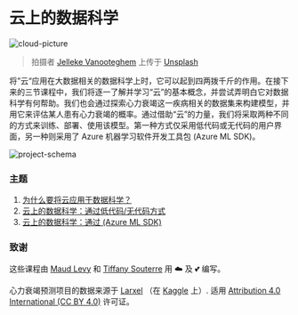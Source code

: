 # 云上的数据科学

![cloud-picture](images/cloud-picture.jpg)

> 拍摄者 [Jelleke Vanooteghem](https://unsplash.com/@ilumire) 上传于 [Unsplash](https://unsplash.com/s/photos/cloud?orientation=landscape)

将”云“应用在大数据相关的数据科学上时，它可以起到四两拨千斤的作用。在接下来的三节课程中，我们将逐一了解并学习“云”的基本概念，并尝试弄明白它对数据科学有何帮助。我们也会通过探索心力衰竭这一疾病相关的数据集来构建模型，并用它来评估某人患有心力衰竭的概率。通过借助“云”的力量，我们将采取两种不同的方式来训练、部署、使用该模型。第一种方式仅采用低代码或无代码的用户界面，另一种则采用了 Azure 机器学习软件开发工具包 (Azure ML SDK)。

![project-schema](19-Azure/images/project-schema.PNG)

### 主题

1. [为什么要将云应用于数据科学？](17-Introduction/README.md)
2. [云上的数据科学：通过低代码/无代码方式](18-Low-Code/README.md)
3. [云上的数据科学：通过 (Azure ML SDK)](19-Azure/README.md)

### 致谢

这些课程由 [Maud Levy](https://twitter.com/maudstweets) 和 [Tiffany Souterre](https://twitter.com/TiffanySouterre) 用 ☁️ 及 💕 编写。

心力衰竭预测项目的数据来源于 [Larxel](https://www.kaggle.com/andrewmvd) （在 [Kaggle](https://www.kaggle.com/andrewmvd/heart-failure-clinical-data) 上）. 适用 [Attribution 4.0 International (CC BY 4.0)](https://creativecommons.org/licenses/by/4.0/) 许可证。
